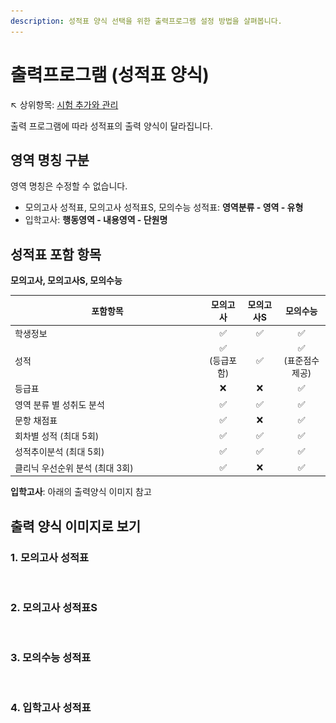 ```yaml
---
description: 성적표 양식 선택을 위한 출력프로그램 설정 방법을 살펴봅니다.
---
```


# 출력프로그램 (성적표 양식)

↖ 상위항목: [시험 추가와 관리](./)

출력 프로그램에 따라 성적표의 출력 양식이 달라집니다.

## 영역 명칭 구분

영역 명칭은 수정할 수 없습니다.

* 모의고사 성적표, 모의고사 성적표S, 모의수능 성적표: **영역분류 - 영역 - 유형**
* 입학고사: **행동영역 - 내용영역 - 단원명**

## 성적표 포함 항목

**모의고사, 모의고사S, 모의수능**

<table><thead><tr><th width="296">포함항목</th><th align="center">모의고사</th><th align="center">모의고사S</th><th align="center">모의수능</th></tr></thead><tbody><tr><td>학생정보</td><td align="center">✅</td><td align="center">✅</td><td align="center">✅</td></tr><tr><td>성적</td><td align="center">✅ <br>(등급포함)</td><td align="center">✅</td><td align="center">✅ <br>(표준점수제공)</td></tr><tr><td>등급표</td><td align="center">❌</td><td align="center">❌</td><td align="center">✅</td></tr><tr><td>영역 분류 별 성취도 분석</td><td align="center">✅</td><td align="center">✅</td><td align="center">✅</td></tr><tr><td>문항 채점표</td><td align="center">✅</td><td align="center">❌</td><td align="center">✅</td></tr><tr><td>회차별 성적 (최대 5회)</td><td align="center">✅</td><td align="center">✅</td><td align="center">✅</td></tr><tr><td>성적추이분석 (최대 5회)</td><td align="center">✅</td><td align="center">✅</td><td align="center">✅</td></tr><tr><td>클리닉 우선순위 분석 (최대 3회)</td><td align="center">✅</td><td align="center">❌</td><td align="center">✅</td></tr></tbody></table>

**입학고사**: 아래의 출력양식 이미지 참고

## 출력 양식 이미지로 보기

### 1. 모의고사 성적표

<div data-full-width="true">

<figure><img src="../../.gitbook/assets/모의고사 성적표 (1).png" alt=""><figcaption></figcaption></figure>

</div>

### 2. 모의고사 성적표S

<figure><img src="../../.gitbook/assets/모의고사성적표S.png" alt=""><figcaption></figcaption></figure>

### 3. 모의수능 성적표

<div data-full-width="true">

<figure><img src="../../.gitbook/assets/모의수능 성적표.png" alt=""><figcaption></figcaption></figure>

</div>

### 4. 입학고사 성적표

<div data-full-width="true">

<figure><img src="../../.gitbook/assets/입학고사성적표.png" alt=""><figcaption></figcaption></figure>

</div>
